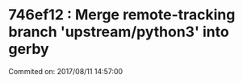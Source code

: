 # 746ef12 : Merge remote-tracking branch 'upstream/python3' into gerby

Commited on: 2017/08/11 14:57:00

